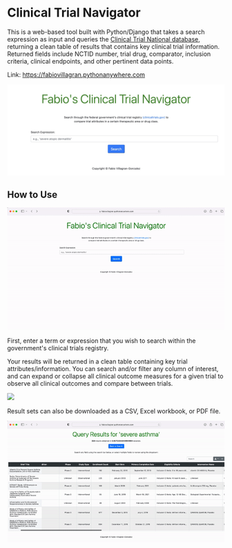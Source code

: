 # Clinical Trial Navigator

This is a web-based tool built with Python/Django that takes a search expression as input and queries the [Clinical Trial National database](https://clinicaltrials.gov), returning a clean table of results that contains key clinical trial information. Returned fields include NCTID number, trial drug, comparator, inclusion criteria, clinical endpoints, and other pertinent data points.

Link:  https://fabiovillagran.pythonanywhere.com

![Homepage](Screenshot1.jpg)

## How to Use

![](ezgif.com-video-to-gif-7.gif)

First, enter a term or expression that you wish to search within the government's clinical trials registry.

Your results will be returned in a clean table containing key trial attributes/information.  You can search and/or filter any column of interest, and can expand or collapse all clinical outcome measures for a given trial to observe all clinical outcomes and compare between  trials. 

![](ezgif.com-video-to-gif-5.gif)

Result sets can also be downloaded as a CSV, Excel workbook, or PDF file.

![](ezgif.com-video-to-gif-6.gif)
